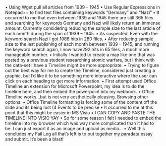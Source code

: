 •	Using Wget pull all articles from 1939 – 1945
•	Use Regular Expressions in Notepad++ to find text files containing keywords “Germany” and “Nazi”
•	It occurred to me that even between 1939 and 1945 there are still 365 files and searching for keywords Germany and Nazi will likely return an immense amount. Currently considering reducing the sample size to the last article of each month during the span of 1939 – 1945.
•	As suspected, Even with the keyword search Nazi I got 1088 hits in 280 files.
•	After reducing sample size to the last publishing of each month between 1939 – 1945, and running the keyword search again, I now have292 hits in 65 files, a much more manageable number.
•	Initially I wanted to create a map like one that was posted by a previous student researching atomic warfare, but I think with the data-set I have a Timeline might be more appropriate.
•	Trying to figure out the best way for me to create the Timeline, considered just creating a graphic, but I’d like it to be something more interactive where the user can click on each heading to get more information.
•	First attempt used Office Timeline an extension for Microsoft Powerpoint, my idea is to do the timeline here, and then embed the powerpoint into my webbook.
•	Office Timeline works…but is not very aesthetically pleasing. Browsing other options.
•	Office Timeline formatting is forcing some of the content off the slide and its being lost (4 Events to be precise
•	It occurred to me at this point that this might be easier in MS Visio
•	I CAN COPY AND PASTE THE TIMELINE INTO VISIO YAY
•	So for some reason I felt I needed to embed the timeline into my browser which was way more complicated than it had to be. I can just export it as an image and upload as media…
•	Well this concludes my Fail Log all that’s left is to put together my paradata essay and submit. It’s been a blast!
